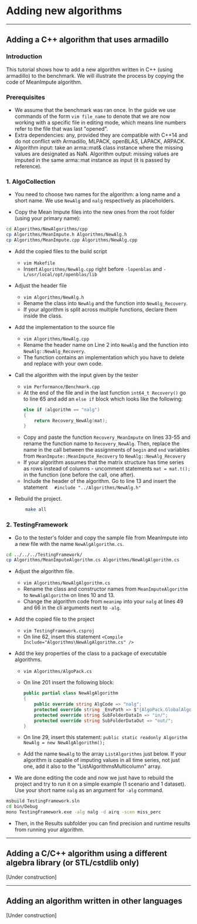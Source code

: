 # Adding new algorithms

___

## Adding a C++ algorithm that uses armadillo

### Introduction

This tutorial shows how to add a new algorithm written in C++ (using armadillo) to the benchmark. We will illustrate the process by copying the code of MeanImpute algorithm.

<!---
The process is done in two main steps: 1) add the code of the algorithm to AlgoCollection and 2) import it into the TestingFramework. 
The process will be illustrated on an example algorithm that we call MeanImpute, but while you follow the guide you can replace the names that are used with your own algorithm as you see fit, so long as they remain consistent. The algorithm is already implemented, so you can use its files as a template.
 --->

### Prerequisites

- We assume that the benchmark was ran once. In the guide we use commands of the form `vim file_name` to denote that we are now working with a specific file in editing mode, which means line numbers refer to the file that was last "opened".
- Extra dependencies: any, provided they are compatible with C++14 and do not conflict with Armadillo, MLPACK, openBLAS, LAPACK, ARPACK.
- Algorithm input: take an arma::mat& class instance where the missing values are designated as NaN. Algorithm output: missing values are imputed in the same arma::mat instance as input (it is passed by reference). 


### 1. AlgoCollection

- You need to choose two names for the algorithm: a long name and a short name. We use `NewAlg` and  `nalg` respectively as placeholders.

<!---
You can choose any other names as long as they are used consistently. 
because different parts of the benchmark can use those to communicate between each other. 
In the following guide we will use `NewAlg` as a primary name and `nalg` as a short name.

On lines 2 and 5, go to their end. Before the first linkage statement (`-lopenblas` on line 2, `-L/usr/local/opt/openblas/lib` on line 5) insert the name of the source file of the new algorithm (i.e., `Algorithms/NewAlg.cpp`) next to the other cpp files.

If your algorithm requires linking extra libraries, add all the `-l` and `-L` statement at the end of the lines 2 and 5

and set the class name to `NewAlgAlgorithm` and AlgCode field to `nalg`.

--->

- Copy the Mean Impute files into the new ones from the root folder (using your primary name):

```bash
cd Algorithms/NewAlgorithms/cpp
cp Algorithms/MeanImpute.h Algorithms/NewAlg.h
cp Algorithms/MeanImpute.cpp Algorithms/NewAlg.cpp
```

- Add the copied files to the build script
    - `vim Makefile`
    - Insert `Algorithms/NewAlg.cpp` right before `-lopenblas` and `-L/usr/local/opt/openblas/lib`



- Adjust the header file
    - `vim Algorithms/NewAlg.h`
    - Rename the class into `NewAlg` and the function into `NewAlg_Recovery`.
    - If your algorithm is split across multiple functions, declare them inside the class.

- Add the implementation to the source file
    - `vim Algorithms/NewAlg.cpp`
    - Rename the header name on Line 2 into `NewAlg` and the function into `NewAlg::NewAlg_Recovery`.
    - The function contains an implementation which you have to delete and replace with your own code.

- Call the algorithm with the input given by the tester
    - `vim Performance/Benchmark.cpp`
    - At the end of the file and in the last function `int64_t Recovery()` go to line 65 and add an `else if` block which looks like the following:
        ```C++
        else if (algorithm == "nalg")
        {
            return Recovery_NewAlg(mat);
        }
    - Copy and paste the function `Recovery_MeanImpute` on lines 33-55 and rename the function name to `Recovery_NewAlg`. Then, replace the name in the call between the assignments of `begin` and `end` variables from `MeanImpute::MeanImpute_Recovery` to `NewAlg::NewAlg_Recovery`
    - If your algorithm assumes that the matrix structure has time series as rows instead of columns - uncomment statements `mat = mat.t();` in the function (one before the call, one after).
    - Include the header of the algorithm. Go to line 13 and insert the statement `  #include "../Algorithms/NewAlg.h"`
     
- Rebuild the project.
    ```bash
        make all
    ```

### 2. TestingFramework

- Go to the tester's folder and copy the sample file from MeanImpute into a new file with the name `NewAlgAlgorithm.cs`.

```bash
cd ../../../TestingFramework/
cp Algorithms/MeanImputeAlgorithm.cs Algorithms/NewAlgAlgorithm.cs
```

- Adjust the algorithm file.
    - `vim Algorithms/NewAlgAlgorithm.cs`
    - Rename the class and constructor names from `MeanImputeAlgorithm` to `NewAlgAlgorithm` on lines 10 and 13.
    - Change the algorithm code from `meanimp` into your `nalg` at lines 49 and 66 in the cli arguments next to `-alg`.

- Add the copied file to the project
    - `vim TestingFramework.csproj`
    - On line 62, insert this statement `<Compile Include="Algorithms\NewAlgAlgorithm.cs" />`


- Add the key properties of the class to a package of executable algorithms.
    - `vim Algorithms/AlgoPack.cs`
    - On line 201 insert the following block: 
        ```C#
        public partial class NewAlgAlgorithm
        {
            public override string AlgCode => "nalg";
            protected override string _EnvPath => $"{AlgoPack.GlobalAlgorithmsLocation}NewAlgorithms/cpp/_data/";
            protected override string SubFolderDataIn => "in/";
            protected override string SubFolderDataOut => "out/";
        }
        ```
    - On line 29, insert this statement: `public static readonly Algorithm NewAlg = new NewAlgAlgorithm();`

    - Add the name `NewAlg` to the array `ListAlgorithms` just below. If your algorithm is capable of imputing values in all time series, not just one, add it also to the "ListAlgorithmsMulticolumn" array.

- We are done editing the code and now we just have to rebuild the project and try to run it on a simple example (1 scenario and 1 dataset). Use your short name `nalg` as an argument for `-alg` command.

```bash
msbuild TestingFramework.sln
cd bin/Debug
mono TestingFramework.exe -alg nalg -d airq -scen miss_perc
```

- Then, in the Results subfolder you can find precision and runtime results from running your algorithm.

___

## Adding a C/C++ algorithm using a different algebra library (or STL/cstdlib only)

[Under construction]

___

## Adding an algorithm written in other languages

[Under construction]
